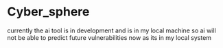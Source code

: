 # Cyber_sphere
 currently the ai tool is in development and is in my local machine so ai will not be able to predict future vulnerabilities now as its in my local system
